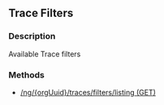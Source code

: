 ## Trace Filters
### Description
Available Trace filters
### Methods
- [ /ng/{orgUuid}/traces/filters/listing (GET) ]( ./d707c129fc5891a9dd736eb91cc8d5bf.md)
